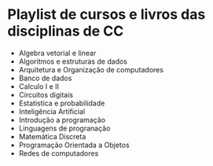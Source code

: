 # Playlist de cursos e livros das disciplinas de CC

* Algebra vetorial e linear
* Algoritmos e estruturas de dados
* Arquitetura e Organização de computadores
* Banco de dados
* Calculo I e II
* Circuitos digitais
* Estatistica e probabilidade
* Inteligência Artificial
* Introdução a programação
* Linguagens de progranação
* Matemática Discreta
* Programação Orientada a Objetos
* Redes de computadores
